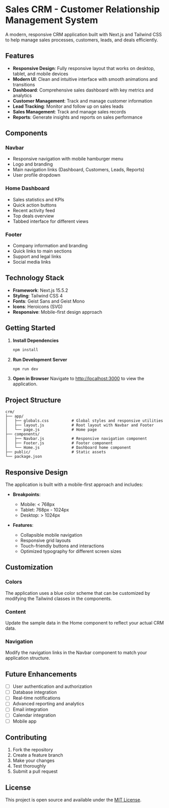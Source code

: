 # Sales CRM - Customer Relationship Management System

A modern, responsive CRM application built with Next.js and Tailwind CSS to help manage sales processes, customers, leads, and deals efficiently.

## Features

- **Responsive Design**: Fully responsive layout that works on desktop, tablet, and mobile devices
- **Modern UI**: Clean and intuitive interface with smooth animations and transitions
- **Dashboard**: Comprehensive sales dashboard with key metrics and analytics
- **Customer Management**: Track and manage customer information
- **Lead Tracking**: Monitor and follow up on sales leads
- **Sales Management**: Track and manage sales records
- **Reports**: Generate insights and reports on sales performance

## Components

### Navbar
- Responsive navigation with mobile hamburger menu
- Logo and branding
- Main navigation links (Dashboard, Customers, Leads, Reports)
- User profile dropdown

### Home Dashboard
- Sales statistics and KPIs
- Quick action buttons
- Recent activity feed
- Top deals overview
- Tabbed interface for different views

### Footer
- Company information and branding
- Quick links to main sections
- Support and legal links
- Social media links

## Technology Stack

- **Framework**: Next.js 15.5.2
- **Styling**: Tailwind CSS 4
- **Fonts**: Geist Sans and Geist Mono
- **Icons**: Heroicons (SVG)
- **Responsive**: Mobile-first design approach

## Getting Started

1. **Install Dependencies**
   ```bash
   npm install
   ```

2. **Run Development Server**
   ```bash
   npm run dev
   ```

3. **Open in Browser**
   Navigate to [http://localhost:3000](http://localhost:3000) to view the application.

## Project Structure

```
crm/
├── app/
│   ├── globals.css          # Global styles and responsive utilities
│   ├── layout.js            # Root layout with Navbar and Footer
│   └── page.js              # Home page
├── components/
│   ├── Navbar.js            # Responsive navigation component
│   ├── Footer.js            # Footer component
│   └── Home.js              # Dashboard home component
├── public/                  # Static assets
└── package.json
```

## Responsive Design

The application is built with a mobile-first approach and includes:

- **Breakpoints**: 
  - Mobile: < 768px
  - Tablet: 768px - 1024px
  - Desktop: > 1024px

- **Features**:
  - Collapsible mobile navigation
  - Responsive grid layouts
  - Touch-friendly buttons and interactions
  - Optimized typography for different screen sizes

## Customization

### Colors
The application uses a blue color scheme that can be customized by modifying the Tailwind classes in the components.

### Content
Update the sample data in the Home component to reflect your actual CRM data.

### Navigation
Modify the navigation links in the Navbar component to match your application structure.

## Future Enhancements

- [ ] User authentication and authorization
- [ ] Database integration
- [ ] Real-time notifications
- [ ] Advanced reporting and analytics
- [ ] Email integration
- [ ] Calendar integration
- [ ] Mobile app

## Contributing

1. Fork the repository
2. Create a feature branch
3. Make your changes
4. Test thoroughly
5. Submit a pull request

## License

This project is open source and available under the [MIT License](LICENSE).